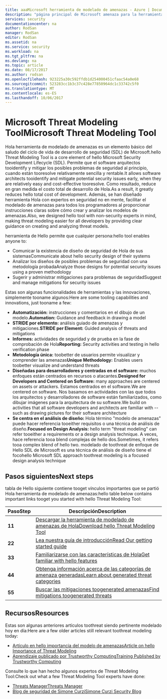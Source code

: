 ```yaml
---
title: aaaMicrosoft herramienta de modelado de amenazas - Azure | Documentos de Microsoft
description: "página principal de Microsoft amenaza para la herramienta de modelado, que contiene información sobre cómo empezar a usar la herramienta de hello, incluidos el proceso de modelo de amenazas Hola Hola"
services: security
documentationcenter: na
author: RodSan
manager: RodSan
editor: RodSan
ms.assetid: na
ms.service: security
ms.workload: na
ms.tgt_pltfrm: na
ms.devlang: na
ms.topic: article
ms.date: 08/17/2017
ms.author: rodsan
ms.openlocfilehash: 923225a30c592ffdb1d254000451cfaac54a0e68
ms.sourcegitcommit: 523283cc1b3c37c428e77850964dc1c33742c5f0
ms.translationtype: MT
ms.contentlocale: es-ES
ms.lasthandoff: 10/06/2017
---
```

# <a name="microsoft-threat-modeling-tool"></a><span data-ttu-id="aa4b0-103">Microsoft Threat Modeling Tool</span><span class="sxs-lookup"><span data-stu-id="aa4b0-103">Microsoft Threat Modeling Tool</span></span>

<span data-ttu-id="aa4b0-104">Hola herramienta de modelado de amenazas es un elemento básico del saludo del ciclo de vida de desarrollo de seguridad (SDL) de Microsoft.</span><span class="sxs-lookup"><span data-stu-id="aa4b0-104">hello Threat Modeling Tool is a core element of hello Microsoft Security Development Lifecycle (SDL).</span></span> <span data-ttu-id="aa4b0-105">Permite que el software arquitectos tooidentify y mitigar los posibles problemas de seguridad al principio, cuando están tooresolve relativamente sencilla y rentable.</span><span class="sxs-lookup"><span data-stu-id="aa4b0-105">It allows software architects tooidentify and mitigate potential security issues early, when they are relatively easy and cost-effective tooresolve.</span></span> <span data-ttu-id="aa4b0-106">Como resultado, reduce en gran medida el costo total de desarrollo de Hola.</span><span class="sxs-lookup"><span data-stu-id="aa4b0-106">As a result, it greatly reduces hello total cost of development.</span></span> <span data-ttu-id="aa4b0-107">Además, se han diseñado herramienta Hola con expertos en seguridad no en mente, facilitar el modelado de amenazas para todos los programadores al proporcionar instrucciones claras sobre cómo crear y analizar los modelos de amenazas.</span><span class="sxs-lookup"><span data-stu-id="aa4b0-107">Also, we designed hello tool with non-security experts in mind, making threat modeling easier for all developers by providing clear guidance on creating and analyzing threat models.</span></span> 

<span data-ttu-id="aa4b0-108">herramienta de Hello permite que cualquier persona:</span><span class="sxs-lookup"><span data-stu-id="aa4b0-108">hello tool enables anyone to:</span></span>

* <span data-ttu-id="aa4b0-109">Comunicar la existencia de diseño de seguridad de Hola de sus sistemas</span><span class="sxs-lookup"><span data-stu-id="aa4b0-109">Communicate about hello security design of their systems</span></span>
* <span data-ttu-id="aa4b0-110">Analizar los diseños de posibles problemas de seguridad con una metodología probada</span><span class="sxs-lookup"><span data-stu-id="aa4b0-110">Analyze those designs for potential security issues using a proven methodology</span></span>
* <span data-ttu-id="aa4b0-111">Sugerir y administrar mitigaciones para problemas de seguridad</span><span class="sxs-lookup"><span data-stu-id="aa4b0-111">Suggest and manage mitigations for security issues</span></span>

<span data-ttu-id="aa4b0-112">Estas son algunas funcionalidades de herramientas y las innovaciones, simplemente tooname algunos:</span><span class="sxs-lookup"><span data-stu-id="aa4b0-112">Here are some tooling capabilities and innovations, just tooname a few:</span></span>

* <span data-ttu-id="aa4b0-113">**Automatización:** instrucciones y comentarios en el dibujo de un modelo.</span><span class="sxs-lookup"><span data-stu-id="aa4b0-113">**Automation:** Guidance and feedback in drawing a model</span></span>
* <span data-ttu-id="aa4b0-114">**STRIDE por elemento:** análisis guiado de amenazas y mitigaciones.</span><span class="sxs-lookup"><span data-stu-id="aa4b0-114">**STRIDE per Element:** Guided analysis of threats and mitigations</span></span>
* <span data-ttu-id="aa4b0-115">**Informes:** actividades de seguridad y de prueba en la fase de comprobación de Hola</span><span class="sxs-lookup"><span data-stu-id="aa4b0-115">**Reporting:** Security activities and testing in hello verification phase</span></span>
* <span data-ttu-id="aa4b0-116">**Metodología única:** toobetter de usuarios permite visualizar y comprender las amenazas</span><span class="sxs-lookup"><span data-stu-id="aa4b0-116">**Unique Methodology:** Enables users toobetter visualize and understand threats</span></span>
* <span data-ttu-id="aa4b0-117">**Diseñadas para desarrolladores y centradas en el software:** muchos enfoques están centrados en recursos o atacantes.</span><span class="sxs-lookup"><span data-stu-id="aa4b0-117">**Designed for Developers and Centered on Software:** many approaches are centered on assets or attackers.</span></span> <span data-ttu-id="aa4b0-118">Estamos centrados en el software.</span><span class="sxs-lookup"><span data-stu-id="aa4b0-118">We are centered on software.</span></span> <span data-ttu-id="aa4b0-119">Nos basamos en actividades con las que todos los arquitectos y desarrolladores de software están familiarizados, como dibujar imágenes para la arquitectura de su software.</span><span class="sxs-lookup"><span data-stu-id="aa4b0-119">We build on activities that all software developers and architects are familiar with -- such as drawing pictures for their software architecture</span></span>
* <span data-ttu-id="aa4b0-120">**Se centra en el análisis de diseño:** Hola término "modelo de amenazas" puede hacer referencia tooeither requisitos o una técnica de análisis de diseño.</span><span class="sxs-lookup"><span data-stu-id="aa4b0-120">**Focused on Design Analysis:** hello term "threat modeling" can refer tooeither a requirements or a design analysis technique.</span></span> <span data-ttu-id="aa4b0-121">A veces, hace referencia tooa blend complejas de hello dos.</span><span class="sxs-lookup"><span data-stu-id="aa4b0-121">Sometimes, it refers tooa complex blend of hello two.</span></span> <span data-ttu-id="aa4b0-122">modelado de toothreat de enfoque de Hello SDL de Microsoft es una técnica de análisis de diseño tiene el foco</span><span class="sxs-lookup"><span data-stu-id="aa4b0-122">hello Microsoft SDL approach toothreat modeling is a focused design analysis technique</span></span>

## <a name="next-steps"></a><span data-ttu-id="aa4b0-123">Pasos siguientes</span><span class="sxs-lookup"><span data-stu-id="aa4b0-123">Next steps</span></span>

<span data-ttu-id="aa4b0-124">tabla de Hello siguiente contiene tooget vínculos importantes que se partió Hola herramienta de modelado de amenazas:</span><span class="sxs-lookup"><span data-stu-id="aa4b0-124">hello table below contains important links tooget you started with hello Threat Modeling Tool:</span></span>

| <span data-ttu-id="aa4b0-125">Paso</span><span class="sxs-lookup"><span data-stu-id="aa4b0-125">Step</span></span>  | <span data-ttu-id="aa4b0-126">Descripción</span><span class="sxs-lookup"><span data-stu-id="aa4b0-126">Description</span></span>                                                                                   |
| ----- | --------------------------------------------------------------------------------------------- |
| <span data-ttu-id="aa4b0-127">**1**</span><span class="sxs-lookup"><span data-stu-id="aa4b0-127">**1**</span></span> | [<span data-ttu-id="aa4b0-128">Descargar la herramienta de modelado de amenazas de Hola</span><span class="sxs-lookup"><span data-stu-id="aa4b0-128">Download hello Threat Modeling Tool</span></span>](https://aka.ms/tmtpreview)                                |
| <span data-ttu-id="aa4b0-129">**2**</span><span class="sxs-lookup"><span data-stu-id="aa4b0-129">**2**</span></span> | [<span data-ttu-id="aa4b0-130">Lea nuestra guía de introducción</span><span class="sxs-lookup"><span data-stu-id="aa4b0-130">Read Our getting started guide</span></span>](./azure-security-threat-modeling-tool-getting-started.md)    |
| <span data-ttu-id="aa4b0-131">**3**</span><span class="sxs-lookup"><span data-stu-id="aa4b0-131">**3**</span></span> | [<span data-ttu-id="aa4b0-132">Familiarizarse con las características de Hola</span><span class="sxs-lookup"><span data-stu-id="aa4b0-132">Get familiar with hello features</span></span>](./azure-security-threat-modeling-tool-feature-overview.md)   |
| <span data-ttu-id="aa4b0-133">**4**</span><span class="sxs-lookup"><span data-stu-id="aa4b0-133">**4**</span></span> | [<span data-ttu-id="aa4b0-134">Obtenga información acerca de las categorías de amenaza generadas</span><span class="sxs-lookup"><span data-stu-id="aa4b0-134">Learn about generated threat categories</span></span>](./azure-security-threat-modeling-tool-threats.md)   |
| <span data-ttu-id="aa4b0-135">**5**</span><span class="sxs-lookup"><span data-stu-id="aa4b0-135">**5**</span></span> | [<span data-ttu-id="aa4b0-136">Buscar las mitigaciones toogenerated amenazas</span><span class="sxs-lookup"><span data-stu-id="aa4b0-136">Find mitigations toogenerated threats</span></span>](./azure-security-threat-modeling-tool-mitigations.md) |

## <a name="resources"></a><span data-ttu-id="aa4b0-137">Recursos</span><span class="sxs-lookup"><span data-stu-id="aa4b0-137">Resources</span></span>

<span data-ttu-id="aa4b0-138">Estas son algunas anteriores artículos toothreat siendo pertinente modelado hoy en día:</span><span class="sxs-lookup"><span data-stu-id="aa4b0-138">Here are a few older articles still relevant toothreat modeling today:</span></span>

* [<span data-ttu-id="aa4b0-139">Artículo en hello importancia del modelo de amenazas</span><span class="sxs-lookup"><span data-stu-id="aa4b0-139">Article on hello Importance of Threat Modeling</span></span>](https://msdn.microsoft.com/magazine/dd347831.aspx)
* [<span data-ttu-id="aa4b0-140">Aprendizaje publicado por Trustworthy Computing</span><span class="sxs-lookup"><span data-stu-id="aa4b0-140">Training Published by Trustworthy Computing</span></span>](https://www.microsoft.com/download/details.aspx?id=16420)

<span data-ttu-id="aa4b0-141">Consulte lo que han hecho algunos expertos de Threat Modeling Tool:</span><span class="sxs-lookup"><span data-stu-id="aa4b0-141">Check out what a few Threat Modeling Tool experts have done:</span></span>

* [<span data-ttu-id="aa4b0-142">Threats Manager</span><span class="sxs-lookup"><span data-stu-id="aa4b0-142">Threats Manager</span></span>](https://simoneonsecurity.com/threatsmanagersetup-v1-5-10/)
* [<span data-ttu-id="aa4b0-143">Blog de seguridad de Simone Curzi</span><span class="sxs-lookup"><span data-stu-id="aa4b0-143">Simone Curzi Security Blog</span></span>](https://simoneonsecurity.com/)